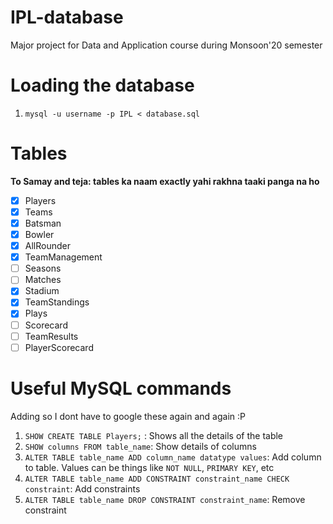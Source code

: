 # IPL-database
Major project for Data and Application course during Monsoon'20 semester

# Loading the database
1. ```mysql -u username -p IPL < database.sql```

# Tables

<b>To Samay and teja: tables ka naam exactly yahi rakhna taaki panga na ho</b>

- [x] Players <br>
- [x] Teams <br>
- [x] Batsman<br>
- [x] Bowler<br>
- [x] AllRounder<br>
- [x] TeamManagement<br>
- [ ] Seasons<br>
- [ ] Matches<br>
- [x] Stadium<br>
- [x] TeamStandings<br>
- [x] Plays<br>
- [ ] Scorecard<br>
- [ ] TeamResults<br>
- [ ] PlayerScorecard<br>

# Useful MySQL commands
Adding so I dont have to google these again and again :P
1. ```SHOW CREATE TABLE Players;``` : Shows all the details of the table
2. ```SHOW columns FROM table_name```: Show details of columns
2. ```ALTER TABLE table_name ADD column_name datatype values```: Add column to table. Values can be things like ```NOT NULL```, ```PRIMARY KEY```, etc
3. ```ALTER TABLE table_name ADD CONSTRAINT constraint_name CHECK constraint```: Add constraints
4. ```ALTER TABLE table_name DROP CONSTRAINT constraint_name```: Remove constraint

